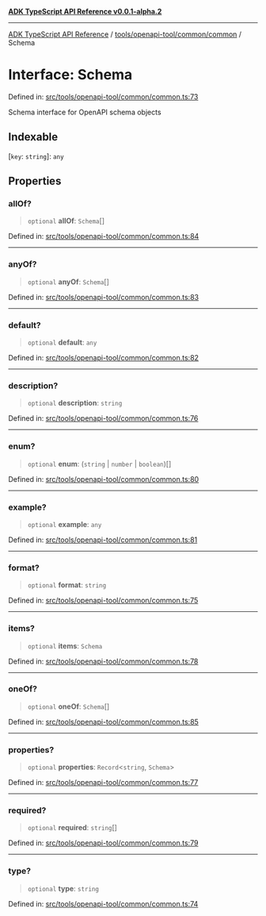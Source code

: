 [**ADK TypeScript API Reference v0.0.1-alpha.2**](../../../../../README.md)

***

[ADK TypeScript API Reference](../../../../../modules.md) / [tools/openapi-tool/common/common](../README.md) / Schema

# Interface: Schema

Defined in: [src/tools/openapi-tool/common/common.ts:73](https://github.com/njraladdin/adk-typescript/blob/main/src/tools/openapi-tool/common/common.ts#L73)

Schema interface for OpenAPI schema objects

## Indexable

\[`key`: `string`\]: `any`

## Properties

### allOf?

> `optional` **allOf**: `Schema`[]

Defined in: [src/tools/openapi-tool/common/common.ts:84](https://github.com/njraladdin/adk-typescript/blob/main/src/tools/openapi-tool/common/common.ts#L84)

***

### anyOf?

> `optional` **anyOf**: `Schema`[]

Defined in: [src/tools/openapi-tool/common/common.ts:83](https://github.com/njraladdin/adk-typescript/blob/main/src/tools/openapi-tool/common/common.ts#L83)

***

### default?

> `optional` **default**: `any`

Defined in: [src/tools/openapi-tool/common/common.ts:82](https://github.com/njraladdin/adk-typescript/blob/main/src/tools/openapi-tool/common/common.ts#L82)

***

### description?

> `optional` **description**: `string`

Defined in: [src/tools/openapi-tool/common/common.ts:76](https://github.com/njraladdin/adk-typescript/blob/main/src/tools/openapi-tool/common/common.ts#L76)

***

### enum?

> `optional` **enum**: (`string` \| `number` \| `boolean`)[]

Defined in: [src/tools/openapi-tool/common/common.ts:80](https://github.com/njraladdin/adk-typescript/blob/main/src/tools/openapi-tool/common/common.ts#L80)

***

### example?

> `optional` **example**: `any`

Defined in: [src/tools/openapi-tool/common/common.ts:81](https://github.com/njraladdin/adk-typescript/blob/main/src/tools/openapi-tool/common/common.ts#L81)

***

### format?

> `optional` **format**: `string`

Defined in: [src/tools/openapi-tool/common/common.ts:75](https://github.com/njraladdin/adk-typescript/blob/main/src/tools/openapi-tool/common/common.ts#L75)

***

### items?

> `optional` **items**: `Schema`

Defined in: [src/tools/openapi-tool/common/common.ts:78](https://github.com/njraladdin/adk-typescript/blob/main/src/tools/openapi-tool/common/common.ts#L78)

***

### oneOf?

> `optional` **oneOf**: `Schema`[]

Defined in: [src/tools/openapi-tool/common/common.ts:85](https://github.com/njraladdin/adk-typescript/blob/main/src/tools/openapi-tool/common/common.ts#L85)

***

### properties?

> `optional` **properties**: `Record`\<`string`, `Schema`\>

Defined in: [src/tools/openapi-tool/common/common.ts:77](https://github.com/njraladdin/adk-typescript/blob/main/src/tools/openapi-tool/common/common.ts#L77)

***

### required?

> `optional` **required**: `string`[]

Defined in: [src/tools/openapi-tool/common/common.ts:79](https://github.com/njraladdin/adk-typescript/blob/main/src/tools/openapi-tool/common/common.ts#L79)

***

### type?

> `optional` **type**: `string`

Defined in: [src/tools/openapi-tool/common/common.ts:74](https://github.com/njraladdin/adk-typescript/blob/main/src/tools/openapi-tool/common/common.ts#L74)
